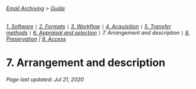 ###### [Email Archiving](../README.md) > [Guide](./00-introduction.md)
###### [1. Software](./01-software.md) `|` [2. Formats](./02-formats.md) `|` [3. Workflow](./03-workflow.md) `|` [4. Acquisition](./04-acquisition.md) `|` [5. Transfer methods](./05-transfer-methods.md) `|` [6. Appraisal and selection](./06-appraisal-selection.md) `|` 7. Arrangement and description `|` [8. Preservation](./08-preservation.md) | [9. Access](./09-access.md)

# 7. Arrangement and description


###### Page last updated: Jul 21, 2020
